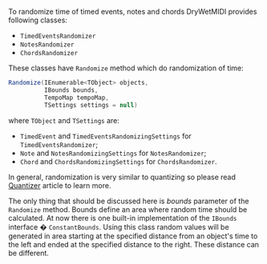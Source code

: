 To randomize time of timed events, notes and chords DryWetMIDI provides following classes:

* `TimedEventsRandomizer`
* `NotesRandomizer`
* `ChordsRandomizer`

These classes have `Randomize` method which do randomization of time:

```csharp
Randomize(IEnumerable<TObject> objects,
          IBounds bounds,
          TempoMap tempoMap,
          TSettings settings = null)
```

where `TObject` and `TSettings` are:

* `TimedEvent` and `TimedEventsRandomizingSettings` for `TimedEventsRandomizer`;
* `Note` and `NotesRandomizingSettings` for `NotesRandomizer`;
* `Chord` and `ChordsRandomizingSettings` for `ChordsRandomizer`.

In general, randomization is very similar to quantizing so please read [Quantizer](Quantizer.md) article to learn more.

The only thing that should be discussed here is _bounds_ parameter of the `Randomize` method. Bounds define an area where random time should be calculated. At now there is one built-in implementation of the `IBounds` interface � `ConstantBounds`. Using this class random values will be generated in area starting at the specified distance from an object's time to the left and ended at the specified distance to the right. These distance can be different.
